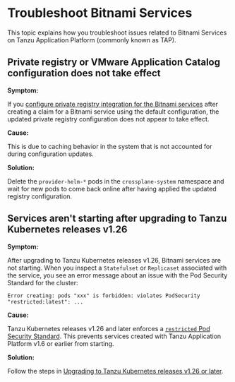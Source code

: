 # Troubleshoot Bitnami Services

This topic explains how you troubleshoot issues related to Bitnami Services on Tanzu Application Platform
(commonly known as TAP).

## <a id="private-reg"></a> Private registry or VMware Application Catalog configuration does not take effect

**Symptom:**

If you [configure private registry integration for the Bitnami services](../../bitnami-services/how-to-guides/configure-private-reg-integration.hbs.md)
after creating a claim for a Bitnami service using the default configuration,
the updated private registry configuration does not appear to take effect.

**Cause:**

This is due to caching behavior in the system that is not accounted for during configuration
updates.

**Solution:**

Delete the `provider-helm-*` pods in the `crossplane-system` namespace and wait for new pods to come
back online after having applied the updated registry configuration.

## <a id="tkr-126"></a> Services aren't starting after upgrading to Tanzu Kubernetes releases v1.26

**Symptom:**

After upgrading to Tanzu Kubernetes releases v1.26, Bitnami services are not starting.
When you inspect a `Statefulset` or `Replicaset` associated with the service, you see an error message
about an issue with the Pod Security Standard for the cluster:

```console
Error creating: pods "xxx" is forbidden: violates PodSecurity "restricted:latest": ...
```

**Cause:**

Tanzu Kubernetes releases v1.26 and later enforces a
[`restricted` Pod Security Standard](https://kubernetes.io/docs/concepts/security/pod-security-standards/#restricted).
This prevents services created with Tanzu Application Platform v1.6 or earlier from starting.

**Solution:**

Follow the steps in [Upgrading to Tanzu Kubernetes releases v1.26 or later](upgrading-tkr.hbs.md).

